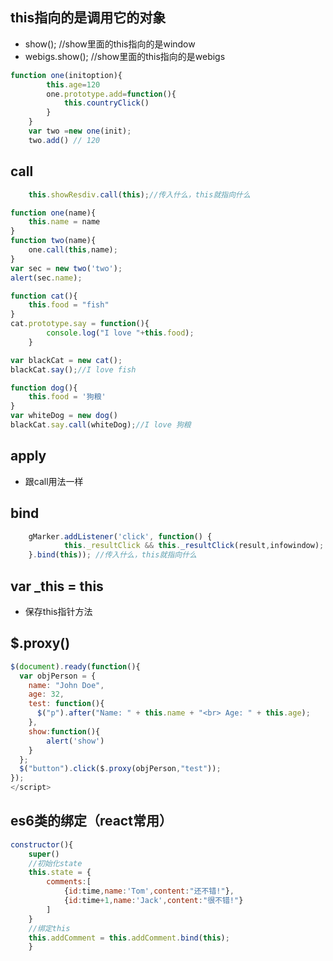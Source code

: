 ## this指向的是调用它的对象
* show(); //show里面的this指向的是window
* webigs.show(); //show里面的this指向的是webigs
```javascript
function one(initoption){
        this.age=120
    	one.prototype.add=function(){
            this.countryClick()
    	}
    }
    var two =new one(init);
    two.add() // 120
```

## call
```javascript
    this.showResdiv.call(this);//传入什么，this就指向什么
```
```javascript
function one(name){
	this.name = name
}
function two(name){
	one.call(this,name);
}
var sec = new two('two');
alert(sec.name);
```

```javascript
function cat(){
	this.food = "fish"
}
cat.prototype.say = function(){
		console.log("I love "+this.food);
	}

var blackCat = new cat();
blackCat.say();//I love fish

function dog(){
	this.food = '狗粮'
}
var whiteDog = new dog()
blackCat.say.call(whiteDog);//I love 狗粮
```
## apply
* 跟call用法一样

## bind
```javascript
    gMarker.addListener('click', function() {
			this._resultClick && this._resultClick(result,infowindow);
    }.bind(this)); //传入什么，this就指向什么
 ```
## var _this = this
* 保存this指针方法

## $.proxy()
```javascript
$(document).ready(function(){
  var objPerson = {
    name: "John Doe",
    age: 32,
    test: function(){
      $("p").after("Name: " + this.name + "<br> Age: " + this.age);
    },
	show:function(){
		alert('show')
	}
  };
  $("button").click($.proxy(objPerson,"test"));
});
</script>
```

## es6类的绑定（react常用）
```javascript
constructor(){
	super()
	//初始化state
	this.state = {
		comments:[
			{id:time,name:'Tom',content:"还不错!"},
			{id:time+1,name:'Jack',content:"很不错!"}
		]
	}
	//绑定this
	this.addComment = this.addComment.bind(this);
	}
```

